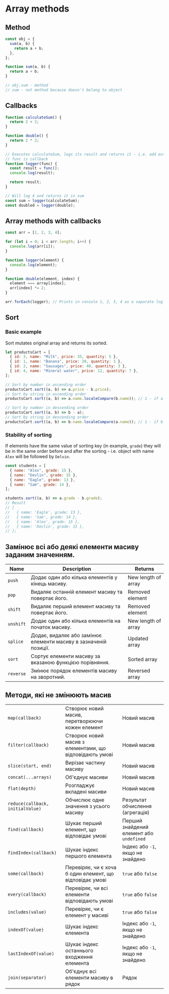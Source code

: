 # Array methods

## Method

```js
const obj = {
  sum(a, b) {
    return a + b;
  },
};

function sum(a, b) {
  return a + b;
}

// obj.sum - method
// sum - not method because doesn't belong to object
```

## Callbacks

```js
function calculateSum() {
  return 2 + 2;
}

function double() {
  return 2 * 2;
}

// Executes calculateSum, logs its result and returns it - i.e. add extra functionality without modifying original function
// func is callback
function logger(func) {
  const result = func();
  console.log(result);

  return result;
}

// Will log 4 and returns it in sum
const sum = logger(calculateSum);
const doubled = logger(double);
```

## Array methods with callbacks

```js
const arr = [1, 2, 3, 4];

for (let i = 0; i < arr.length; i++) {
  console.log(arr[i]);
}

function logger(element) {
  console.log(element);
}

function double(element, index) {
  element === array[index];
  arr[index] *= 2;
}

arr.forEach(logger); // Prints in console 1, 2, 3, 4 as a separate log
```

## Sort

### Basic example

Sort mutates original array and returns its sorted.

```js
let productsCart = [
  { id: 3, name: "Milk", price: 35, quantity: 5 },
  { id: 1, name: "Banana", price: 20, quantity: 1 },
  { id: 2, name: "Sausages", price: 40, quantity: 3 },
  { id: 4, name: "Mineral water", price: 12, quantity: 7 },
];

// Sort by number in ascending order
productsCart.sort((a, b) => a.price - b.price);
// Sort by string in ascending order
productsCart.sort((a, b) => a.name.localeCompare(b.name)); // 1 - if a > b, -1 if a < b, 0 if a === b

// Sort by number in descending order
productsCart.sort((a, b) => b - a);
// Sort by string in descending order
productsCart.sort((a, b) => b.name.localeCompare(a.name)); // 1 - if b > a, -1 if b < a, 0 if a === b
```

### Stability of sorting

If elements have the same value of sorting key (in example, `grade`) they will be in the same order before and after the sorting - i.e. object with name `Alex` will be followed by `Delvin`.

```js
const students = [
  { name: "Alex", grade: 15 },
  { name: "Devlin", grade: 15 },
  { name: "Eagle", grade: 13 },
  { name: "Sam", grade: 14 },
];

students.sort((a, b) => a.grade - b.grade);
// Result
// [
//   { name: 'Eagle', grade: 13 },
//   { name: 'Sam', grade: 14 },
//   { name: 'Alex', grade: 15 },
//   { name: 'Devlin', grade: 15 },
// ];
```

## Замінює всі або деякі елементи масиву заданим значенням.

| Name      | Description                                                      | Returns             |
| --------- | ---------------------------------------------------------------- | ------------------- |
| `push`    | Додає один або кілька елементів у кінець масиву.                 | New length of array |
| `pop`     | Видаляє останній елемент масиву та повертає його.                | Removed element     |
| `shift`   | Видаляє перший елемент масиву та повертає його.                  | Removed element     |
| `unshift` | Додає один або кілька елементів на початок масиву.               | New length of array |
| `splice`  | Додає, видаляє або замінює елементи масиву в зазначеній позиції. | Updated array       |
| `sort`    | Сортує елементи масиву за вказаною функцією порівняння.          | Sorted array        |
| `reverse` | Змінює порядок елементів масиву на зворотний.                    | Reversed array      |

## Методи, які не змінюють масив

|                                  |                                                          |                                          |
| -------------------------------- | -------------------------------------------------------- | ---------------------------------------- |
| `map(callback)`                  | Створює новий масив, перетворюючи кожен елемент          | Новий масив                              |
| `filter(callback)`               | Створює новий масив з елементами, що відповідають умові  | Новий масив                              |
| `slice(start, end)`              | Вирізає частину масиву                                   | Новий масив                              |
| `concat(...arrays)`              | Об'єднує масиви                                          | Новий масив                              |
| `flat(depth)`                    | Розгладжує вкладені масиви                               | Новий масив                              |
| `reduce(callback, initialValue)` | Обчислює одне значення з усього масиву                   | Результат обчислення (агрегація)         |
| `find(callback)`                 | Шукає перший елемент, що відповідає умові                | Перший знайдений елемент або `undefined` |
| `findIndex(callback)`            | Шукає індекс першого елемента                            | Індекс або `-1`, якщо не знайдено        |
| `some(callback)`                 | Перевіряє, чи є хоча б один елемент, що відповідає умові | `true` або `false`                       |
| `every(callback)`                | Перевіряє, чи всі елементи відповідають умові            | `true` або `false`                       |
| `includes(value)`                | Перевіряє, чи є елемент у масиві                         | `true` або `false`                       |
| `indexOf(value)`                 | Шукає індекс елемента                                    | Індекс або `-1`, якщо не знайдено        |
| `lastIndexOf(value)`             | Шукає індекс останнього входження елемента               | Індекс або `-1`, якщо не знайдено        |
| `join(separator)`                | Об'єднує всі елементи масиву в рядок                     | Рядок                                    |

